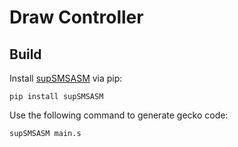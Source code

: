 # Draw Controller
## Build
Install [supSMSASM](https://github.com/sup39/supSMSASM) via pip:
```
pip install supSMSASM
```

Use the following command to generate gecko code:
```
supSMSASM main.s
```
